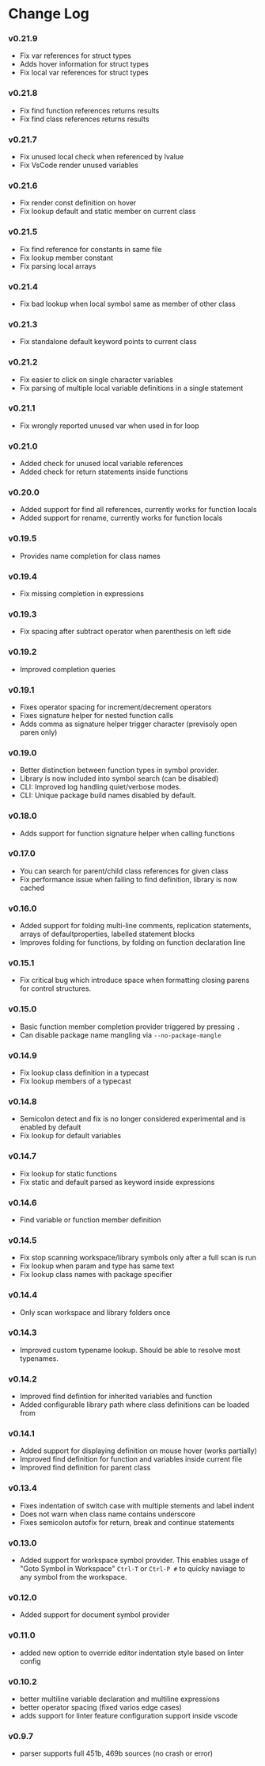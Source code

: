 # Change Log

### v0.21.9
- Fix var references for struct types
- Adds hover information for struct types
- Fix local var references for struct types

### v0.21.8
- Fix find function references returns results
- Fix find class references returns results

### v0.21.7
- Fix unused local check when referenced by lvalue
- Fix VsCode render unused variables

### v0.21.6
- Fix render const definition on hover
- Fix lookup default and static member on current class

### v0.21.5
- Fix find reference for constants in same file
- Fix lookup member constant
- Fix parsing local arrays

### v0.21.4
- Fix bad lookup when local symbol same as member of other class

### v0.21.3
- Fix standalone default keyword points to current class

### v0.21.2
- Fix easier to click on single character variables
- Fix parsing of multiple local variable definitions in a single statement

### v0.21.1
- Fix wrongly reported unused var when used in for loop

### v0.21.0
- Added check for unused local variable references
- Added check for return statements inside functions

### v0.20.0
- Added support for find all references, currently works for function locals
- Added support for rename, currently works for function locals

### v0.19.5
- Provides name completion for class names

### v0.19.4
- Fix missing completion in expressions

### v0.19.3
- Fix spacing after subtract operator when parenthesis on left side

### v0.19.2
- Improved completion queries

### v0.19.1
- Fixes operator spacing for increment/decrement operators
- Fixes signature helper for nested function calls
- Adds comma as signature helper trigger character (previsoly open paren only)

### v0.19.0
- Better distinction between function types in symbol provider.
- Library is now included into symbol search (can be disabled)
- CLI: Improved log handling quiet/verbose modes.
- CLI: Unique package build names disabled by default.

### v0.18.0
- Adds support for function signature helper when calling functions

### v0.17.0
- You can search for parent/child class references for given class
- Fix performance issue when failing to find definition, library is now cached

### v0.16.0
- Added support for folding multi-line comments, replication statements,
arrays of defaultproperties, labelled statement blocks
- Improves folding for functions, by folding on function declaration line

### v0.15.1
- Fix critical bug which introduce space when formatting closing parens for control structures.

### v0.15.0
- Basic function member completion provider triggered by pressing `.`
- Can disable package name mangling via `--no-package-mangle`

### v0.14.9
- Fix lookup class definition in a typecast
- Fix lookup members of a typecast

### v0.14.8
- Semicolon detect and fix is no longer considered experimental and is enabled by default
- Fix lookup for default variables

### v0.14.7
- Fix lookup for static functions
- Fix static and default parsed as keyword inside expressions

### v0.14.6
- Find variable or function member definition

### v0.14.5
- Fix stop scanning workspace/library symbols only after a full scan is run
- Fix lookup when param and type has same text
- Fix lookup class names with package specifier

### v0.14.4
- Only scan workspace and library folders once

### v0.14.3
- Improved custom typename lookup. Should be able to resolve most typenames.

### v0.14.2
- Improved find defintion for inherited variables and function
- Added configurable library path where class definitions can be loaded from

### v0.14.1
- Added support for displaying definition on mouse hover (works partially)
- Improved find definition for function and variables inside current file
- Improved find definition for parent class

### v0.13.4
- Fixes indentation of switch case with multiple stements and label indent
- Does not warn when class name contains underscore 
- Fixes semicolon autofix for return, break and continue statements

### v0.13.0
- Added support for workspace symbol provider. This enables usage of "Goto
  Symbol in Workspace" `Ctrl-T` or `Ctrl-P #` to quicky naviage to any 
  symbol from the workspace.

### v0.12.0
- Added support for document symbol provider

### v0.11.0
- added new option to override editor indentation style based on linter config

### v0.10.2
- better multiline variable declaration and multiline expressions
- better operator spacing (fixed varios edge cases)
- adds support for linter feature configuration support inside vscode

### v0.9.7
- parser supports full 451b, 469b sources (no crash or error)
